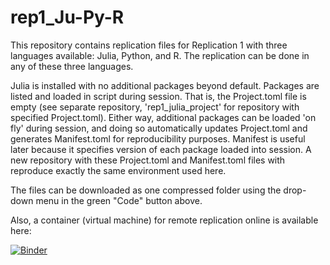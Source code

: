 # rep1_Ju-Py-R

This repository contains replication files for Replication 1 with three languages available: Julia, Python, and R. The replication can be done in any of these three languages.

Julia is installed with no additional packages beyond default. Packages are listed and loaded in script during session. That is, the Project.toml file is empty (see separate repository, 'rep1_julia_project' for repository with specified Project.toml). Either way, additional packages can be loaded 'on fly' during session, and doing so automatically updates Project.toml and generates Manifest.toml for reproducibility purposes. Manifest is useful later because it specifies version of each package loaded into session. A new repository with these Project.toml and Manifest.toml files with reproduce exactly the same environment used here.

The files can be downloaded as one compressed folder using the drop-down menu in the green "Code" button above.

Also, a container (virtual machine) for remote replication online is available here:

[![Binder](https://mybinder.org/badge_logo.svg)](https://mybinder.org/v2/gh/mattcingram/rep1_Ju-Py-R/HEAD)
